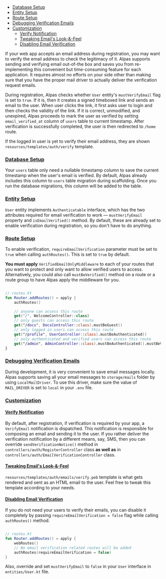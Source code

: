 - [Database Setup](#database-setup)
- [Entity Setup](#entity-setup)
- [Route Setup](#route-setup)
- [Debugging Verification Emails](#debugging-verification-emails)
- [Customization](#customization)
    - [Verify Notification](#verify-notification) 
    - [Tweaking Email's Look-&-Feel](#tweaking-emails-look-feel)
    - [Disabling Email Verification](#disabling-verification)

If your web app accepts an email address during registration, you may want to verify the email address to check
the legitimacy of it. Alpas supports sending and verifying email out-of-the box and saves you from re-implementing 
this convenient but time-consuming feature for each application. It requires almost no efforts on your side other
than making sure that you have the proper mail driver to actually deliver the verification request emails.

During registration, Alpas checks whether `User` entity's `mustVerifyEmail` flag is set to `true`. If it is, then it
creates a signed timeboxed link and sends an email to the user. When user clicks the link, it first asks user to login 
and then checks the validity of the link. If it is correct, unmodified, and unexpired, Alpas proceeds to mark the user
as verified by setting `email_verified_at` column of `users` table to current timestamp. After verification 
is successfully completed, the user is then redirected to `/home` route.

If the logged in user is yet to verify their email address, they are shown `resources/templates/auth/verify`
template.

<a name="database-setup"></a>
### [Database Setup](#database-setup)

Your `users` table only need a nullable timestamp column to save the current timestamp when the user's email is 
verified. By default, Alpas already includes this column to `users` table migration during scaffolding. Once you
run the database migrations, this column will be added to the table.


<a name="entity-setup"></a>
### [Entity Setup](#entity-setup)

`User` entity implements `Authenticatable` interface, which has the two attributes required for email verification
to work — `mustVerifyEmail` property and `isEmailVerified()` method. By default, these are already set to enable
verification during registration, so you don't have to do anything.


<a name="route-setup"></a>
### [Route Setup](#route-setup)

To enable verification, `requireEmailVerification` parameter must be set to `true` when calling `authRoutes()`. This
is set to `true` by default.

**You must apply** `VerifiedEmailOnlyMiddleware` to each of your routes that you want to protect and only want to
allow verified users to access. Alternatively, you could also call `mustBeVerified()` method on a route or a 
route group to have Alpas apply the middleware for you.

<span class="line-numbers" data-start="5">

```kotlin

// routes.kt
fun Router.addRoutes() = apply {
    authRoutes()

    // anyone can access this route
    get("/", WelcomeController::class)
    // only guests can access this route
    get("/docs", DocsController::class).mustBeGuest()
    // only logged in users can access this route
    get("/profile", UserController::class).mustBeAuthenticated()
    // only authenticated and verified users can access this route
    get("/admin", AdminController::class).mustBeAuthenticated().mustBeVerified()
}

```

</span>

<a name="debugging-verification-emails"></a>
### [Debugging Verification Emails](#debugging-verification-emails)

During development, it is very convenient to save email messages locally. Alpas supports saving all your email 
messages to `storage/mails` folder by using `LocalMailDriver`. To use this driver, make sure the value of 
`MAIL_DRIVER` is set to `local` in your `.env` file.

<a name="customization"></a>
### [Customization](#customization)

<a name="verify-notification"></a>
#### [Verify Notification](#verify-notification) 

By default, after registration, if verification is required by your app, a `VerifyEmail` notification is dispatched. 
This notification is responsible for composing an email and sending it to the user. If you rather deliver the 
verification notification by a different means, say, SMS, then you can override `sendVerificationNotice()` 
method in `controllers/auth/RegisterController` class **as well as** in `controllers/auth/EmailVerificationController` 
class.

<a name="tweaking-emails-look-feel"></a>
#### [Tweaking Email's Look-&-Feel](#tweaking-emails-look-feel)

`resources/templates/auth/emails/verify.peb` template is what gets rendered and sent as an HTML email to the user. 
Feel free to tweak this template according to your needs.

<a name="disabling-verification"></a>
#### [Disabling Email Verification](#disabling-verification)

If you do not need your users to verify their emails, you can disable it completely by passing 
`requireEmailVerification = false` flag while calling `authRoutes()` method.

<span class="line-numbers" data-start="3">

```kotlin

// routes.kt
fun Router.addRoutes() = apply {
    webRoutes()
    // No email verification related routes will be added 
    authRoutes(requireEmailVerification = false)
}

```

Also, override and set `mustVerifyEmail` to `false` in your `User` interface in `entities/User.kt` file.

</span>
